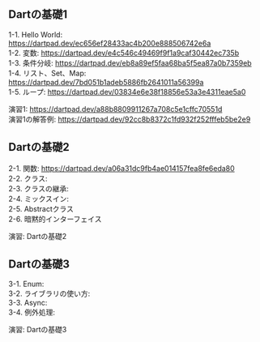 ## Dartの基礎1
1-1. Hello World: https://dartpad.dev/ec656ef28433ac4b200e888506742e6a  
1-2. 変数: https://dartpad.dev/e4c546c49469f9f1a9caf30442ec735b  
1-3. 条件分岐: https://dartpad.dev/eb8a89ef5faa68ba5f5ea87a0b7359eb  
1-4. リスト、Set、Map: https://dartpad.dev/7bd051b1adeb5886fb2641011a56399a   
1-5. ループ: https://dartpad.dev/03834e6e38f18856e53a3e4311eae5a0  
  
演習1: https://dartpad.dev/a88b8809911267a708c5e1cffc70551d  
演習1の解答例: https://dartpad.dev/92cc8b8372c1fd932f252fffeb5be2e9  
  
## Dartの基礎2
2-1. 関数: https://dartpad.dev/a06a31dc9fb4ae014157fea8fe6eda80   
2-2. クラス:  
2-3. クラスの継承:  
2-4. ミックスイン:  
2-5. Abstractクラス  
2-6. 暗黙的インターフェイス  
  
演習: Dartの基礎2  
  
## Dartの基礎3  
3-1. Enum:  
3-2. ライブラリの使い方:  
3-3. Async:  
3-4. 例外処理:  
  
演習: Dartの基礎3  
